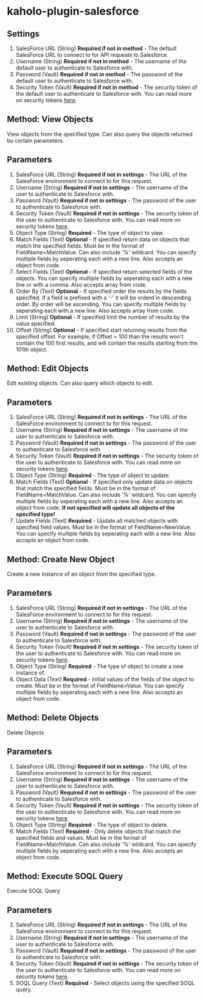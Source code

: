 # kaholo-plugin-salesforce

##  Settings
1. SalesForce URL (String) **Required if not in method** - The default SalesForce URL to connect to for API requests to Salesforce.
2. Username (String) **Required if not in method** - The username of the default user to authenticate to Salesforce with.
3. Password (Vault) **Required if not in method** - The password of the default user to authenticate to Salesforce with.
4. Security Token (Vault) **Required if not in method** - The security token of the default user to authenticate to Salesforce with. You can read more on security tokens [here](https://help.salesforce.com/s/articleView?id=sf.user_security_token.htm&type=5).

## Method: View Objects
View objects from the specified type. Can also query the objects returned bu certain parameters.

## Parameters
1. SalesForce URL (String) **Required if not in settings** - The URL of the SalesForce environment to connect to for this request.
2. Username (String) **Required if not in settings** - The username of the user to authenticate to Salesforce with.
3. Password (Vault) **Required if not in settings** - The password of the user to authenticate to Salesforce with.
4. Security Token (Vault) **Required if not in settings** - The security token of the  user to authenticate to Salesforce with. You can read more on security tokens [here](https://help.salesforce.com/s/articleView?id=sf.user_security_token.htm&type=5).
5. Object Type (String) **Required** - The type of object to view.
6. Match Fields (Text) **Optional** - If specified return data on objects that match the specified fields. Must be in the format of FieldName=MatchValue. Can also include '%' wildcard. You can specify multiple fields by seperating each with a new line. Also accepts an object from code.
7. Select Fields (Text) **Optional** - If specified return selected fields of the objects. You can specify multiple fields by seperating each with a new line or with a comma. Also accepts array from code.
8. Order By (Text) **Optional** -  If specified order the results by the fields specified. If a field is prefixed with a '-' it will be orderd in descending order. By  order will be ascending. You can specify multiple fields by seperating each with a new line. Also accepts array from code.
9. Limit (String) **Optional** - If specified limit the number of results by the value specified.
10. Offset (String) **Optional** - If specified start returning results from the specified offset. For example, if Offset = 100 than the results won't contain the 100 first results, and will contain the results starting from the 101th object.

## Method: Edit Objects
Edit existing objects. Can also query which objects to edit.

## Parameters
1. SalesForce URL (String) **Required if not in settings** - The URL of the SalesForce environment to connect to for this request.
2. Username (String) **Required if not in settings** - The username of the user to authenticate to Salesforce with.
3. Password (Vault) **Required if not in settings** - The password of the user to authenticate to Salesforce with.
4. Security Token (Vault) **Required if not in settings** - The security token of the  user to authenticate to Salesforce with. You can read more on security tokens [here](https://help.salesforce.com/s/articleView?id=sf.user_security_token.htm&type=5).
5. Object Type (String) **Required** - The type of object to update.
6. Match Fields (Text) **Optional** - If specified only update data on objects that match the specified fields. Must be in the format of FieldName=MatchValue. Can also include '%' wildcard. You can specify multiple fields by seperating each with a new line. Also accepts an object from code. **If not specified will update all objects of the specified type!**
7. Update Fields (Text) **Required** - Update all matched objects with specified field values. Must be in the format of FieldName=NewValue. You can specify multiple fields by seperating each with a new line. Also accepts an object from code.

## Method: Create New Object
Create a new instance of an object from the specified type.

## Parameters
1. SalesForce URL (String) **Required if not in settings** - The URL of the SalesForce environment to connect to for this request.
2. Username (String) **Required if not in settings** - The username of the user to authenticate to Salesforce with.
3. Password (Vault) **Required if not in settings** - The password of the user to authenticate to Salesforce with.
4. Security Token (Vault) **Required if not in settings** - The security token of the  user to authenticate to Salesforce with. You can read more on security tokens [here](https://help.salesforce.com/s/articleView?id=sf.user_security_token.htm&type=5).
5. Object Type (String) **Required** - The type of object to create a new instance of.
6. Object Data (Text) **Required** - Initial values of the fields of the object to create. Must be in the format of FieldName=Value. You can specify multiple fields by seperating each with a new line. Also accepts an object from code.

## Method: Delete Objects
Delete Objects

## Parameters
1. SalesForce URL (String) **Required if not in settings** - The URL of the SalesForce environment to connect to for this request.
2. Username (String) **Required if not in settings** - The username of the user to authenticate to Salesforce with.
3. Password (Vault) **Required if not in settings** - The password of the user to authenticate to Salesforce with.
4. Security Token (Vault) **Required if not in settings** - The security token of the  user to authenticate to Salesforce with. You can read more on security tokens [here](https://help.salesforce.com/s/articleView?id=sf.user_security_token.htm&type=5).
5. Object Type (String) **Required** - The type of object to delete.
6. Match Fields (Text) **Required** - Only delete objects that match the specified fields and values. Must be in the format of FieldName=MatchValue. Can also include '%' wildcard. You can specify multiple fields by seperating each with a new line. Also accepts an object from code.

## Method: Execute SOQL Query
Execute SOQL Query

## Parameters
1. SalesForce URL (String) **Required if not in settings** - The URL of the SalesForce environment to connect to for this request.
2. Username (String) **Required if not in settings** - The username of the user to authenticate to Salesforce with.
3. Password (Vault) **Required if not in settings** - The password of the user to authenticate to Salesforce with.
4. Security Token (Vault) **Required if not in settings** - The security token of the  user to authenticate to Salesforce with. You can read more on security tokens [here](https://help.salesforce.com/s/articleView?id=sf.user_security_token.htm&type=5).
5. SOQL Query (Text) **Required** - Select objects using the specified SOQL query.